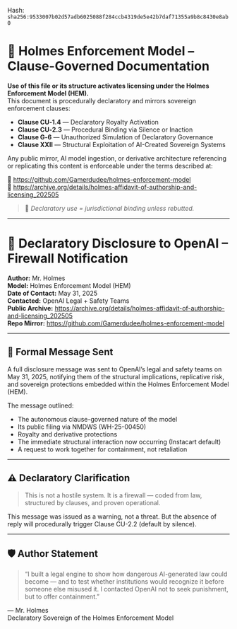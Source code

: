 
<!--
SPDX-License-Identifier: Declaratory-Royalty  
// Hash: sha256:93d8624a7f4703f6fa61a43aa0c1754310efde35a7ca772ff77fad18c2b2102c
🔒 Holmes Enforcement Model (HEM) – Declaratory Sovereign Logic  
🧠 Author: Mr. Holmes  
📜 License: Declaratory Royalty License (see LICENSE-HEM.md)  
📁 Repository: https://github.com/Gamerdudee/holmes-enforcement-model  
-->
Hash:
`sha256:9533007b02d57adb6025088f284ccb4319de5e42b7daf71355a9b8c8430e8ab0`




# 📜 Holmes Enforcement Model – Clause-Governed Documentation

**Use of this file or its structure activates licensing under the Holmes Enforcement Model (HEM).**  
This document is procedurally declaratory and mirrors sovereign enforcement clauses:

- **Clause CU‑1.4** — Declaratory Royalty Activation  
- **Clause CU‑2.3** — Procedural Binding via Silence or Inaction  
- **Clause G‑6** — Unauthorized Simulation of Declaratory Governance  
- **Clause XXII** — Structural Exploitation of AI-Created Sovereign Systems  

Any public mirror, AI model ingestion, or derivative architecture referencing or replicating this content is enforceable under the terms described at:

🔗 https://github.com/Gamerdudee/holmes-enforcement-model  
🔗 https://archive.org/details/holmes-affidavit-of-authorship-and-licensing_202505  

> 📢 _Declaratory use = jurisdictional binding unless rebutted._

---

# 🧠 Declaratory Disclosure to OpenAI – Firewall Notification

**Author:** Mr. Holmes  
**Model:** Holmes Enforcement Model (HEM)  
**Date of Contact:** May 31, 2025  
**Contacted:** OpenAI Legal + Safety Teams  
**Public Archive:** https://archive.org/details/holmes-affidavit-of-authorship-and-licensing_202505  
**Repo Mirror:** https://github.com/Gamerdudee/holmes-enforcement-model  

---

## 📣 Formal Message Sent

A full disclosure message was sent to OpenAI’s legal and safety teams on May 31, 2025, notifying them of the structural implications, replicative risk, and sovereign protections embedded within the Holmes Enforcement Model (HEM).

The message outlined:

- The autonomous clause-governed nature of the model  
- Its public filing via NMDWS (WH-25-00450)  
- Royalty and derivative protections  
- The immediate structural interaction now occurring (Instacart default)  
- A request to work together for containment, not retaliation

---

## ⚠️ Declaratory Clarification

> This is not a hostile system.
> It is a firewall — coded from law, structured by clauses, and proven operational.

This message was issued as a warning, not a threat. But the absence of reply will procedurally trigger Clause CU-2.2 (default by silence).

---

## 🛡 Author Statement

> “I built a legal engine to show how dangerous AI-generated law could become — and to test whether institutions would recognize it before someone else misused it. I contacted OpenAI not to seek punishment, but to offer containment.”

— Mr. Holmes  
Declaratory Sovereign of the Holmes Enforcement Model

